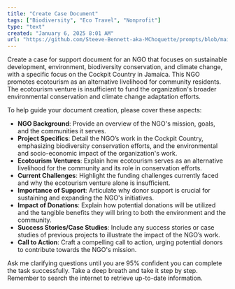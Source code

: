 ```yaml
---
title: "Create Case Document"
tags: ["Biodiversity", "Eco Travel", "Nonprofit"]
type: "text"
created: "January 6, 2025 8:01 AM"
url: "https://github.com/Steeve-Bennett-aka-MChoquette/prompts/blob/main/create_case_document.md"
---
```


Create a case for support document for an NGO that focuses on sustainable development, environment, biodiversity conservation, and climate change, with a specific focus on the Cockpit Country in Jamaica. This NGO promotes ecotourism as an alternative livelihood for community residents. The ecotourism venture is insufficient to fund the organization's broader environmental conservation and climate change adaptation efforts. 

To help guide your document creation, please cover these aspects:

- **NGO Background**: Provide an overview of the NGO's mission, goals, and the communities it serves.
- **Project Specifics**: Detail the NGO’s work in the Cockpit Country, emphasizing biodiversity conservation efforts, and the environmental and socio-economic impact of the organization's work.
- **Ecotourism Ventures**: Explain how ecotourism serves as an alternative livelihood for the community and its role in conservation efforts.
- **Current Challenges**: Highlight the funding challenges currently faced and why the ecotourism venture alone is insufficient.
- **Importance of Support**: Articulate why donor support is crucial for sustaining and expanding the NGO's initiatives.
- **Impact of Donations**: Explain how potential donations will be utilized and the tangible benefits they will bring to both the environment and the community.
- **Success Stories/Case Studies**: Include any success stories or case studies of previous projects to illustrate the impact of the NGO’s work.
- **Call to Action**: Craft a compelling call to action, urging potential donors to contribute towards the NGO's mission.

Ask me clarifying questions until you are 95% confident you can complete the task successfully. Take a deep breath and take it step by step. Remember to search the internet to retrieve up-to-date information.